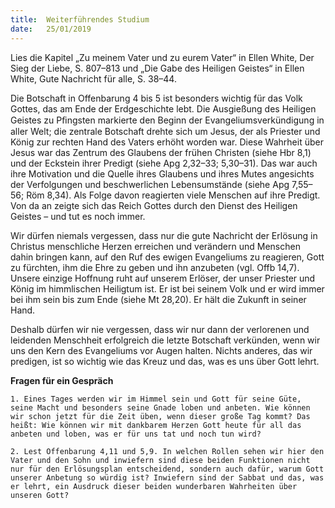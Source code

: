 ```yaml
---
title:  Weiterführendes Studium
date:   25/01/2019
---
```


Lies die Kapitel „Zu meinem Vater und zu eurem Vater“ in Ellen White, Der Sieg der Liebe, S. 807–813 und „Die Gabe des Heiligen Geistes“ in Ellen White, Gute Nachricht für alle, S. 38–44. 

Die Botschaft in Offenbarung 4 bis 5 ist besonders wichtig für das Volk Gottes, das am Ende der Erdgeschichte lebt. Die Ausgießung des Heiligen Geistes zu Pﬁngsten markierte den Beginn der Evangeliumsverkündigung in aller Welt; die zentrale Botschaft drehte sich um Jesus, der als Priester und König zur rechten Hand des Vaters erhöht worden war. Diese Wahrheit über Jesus war das Zentrum des Glaubens der frühen Christen (siehe Hbr 8,1) und der Eckstein ihrer Predigt (siehe Apg 2,32–33; 5,30–31). Das war auch ihre Motivation und die Quelle ihres Glaubens und ihres Mutes angesichts der Verfolgungen und beschwerlichen Lebensumstände (siehe Apg 7,55–56; Röm 8,34). Als Folge davon reagierten viele Menschen auf ihre Predigt. Von da an zeigte sich das Reich Gottes durch den Dienst des Heiligen Geistes – und tut es noch immer. 

Wir dürfen niemals vergessen, dass nur die gute Nachricht der Erlösung in Christus menschliche Herzen erreichen und verändern und Menschen dahin bringen kann, auf den Ruf des ewigen Evangeliums zu reagieren, Gott zu fürchten, ihm die Ehre zu geben und ihn anzubeten (vgl. Offb 14,7). Unsere einzige Hoffnung ruht auf unserem Erlöser, der unser Priester und König im himmlischen Heiligtum ist. Er ist bei seinem Volk und er wird immer bei ihm sein bis zum Ende (siehe Mt 28,20). Er hält die Zukunft in seiner Hand. 

Deshalb dürfen wir nie vergessen, dass wir nur dann der verlorenen und leidenden Menschheit erfolgreich die letzte Botschaft verkünden, wenn wir uns den Kern des Evangeliums vor Augen halten. Nichts anderes, das wir predigen, ist so wichtig wie das Kreuz und das, was es uns über Gott lehrt. 

**Fragen für ein Gespräch** 

`1. Eines Tages werden wir im Himmel sein und Gott für seine Güte, seine Macht und besonders seine Gnade loben und anbeten. Wie können wir schon jetzt für die Zeit üben, wenn dieser große Tag kommt? Das heißt: Wie können wir mit dankbarem Herzen Gott heute für all das anbeten und loben, was er für uns tat und noch tun wird?` 

`2. Lest Offenbarung 4,11 und 5,9. In welchen Rollen sehen wir hier den Vater und den Sohn und inwiefern sind diese beiden Funktionen nicht nur für den Erlösungsplan entscheidend, sondern auch dafür, warum Gott unserer Anbetung so würdig ist? Inwiefern sind der Sabbat und das, was er lehrt, ein Ausdruck dieser beiden wunderbaren Wahrheiten über unseren Gott?`